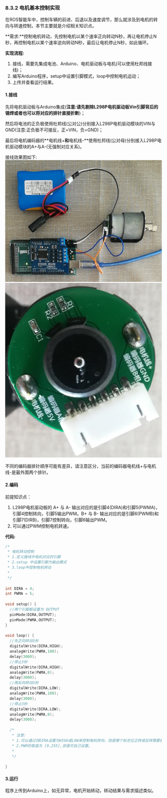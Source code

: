 ### 8.3.2 电机基本控制实现

在ROS智能车中，控制车辆的前进、后退以及速度调节，那么就涉及到电机的转向与转速控制，本节主要就是介绍相关知识点。

**需求:**控制电机转动，先控制电机以某个速率正向转动N秒，再让电机停止N秒，再控制电机以某个速率逆向转动N秒，最后让电机停止N秒，如此循环。

**实现流程:**

1. 接线，需要先集成电池、Arduino、电机驱动板与电机\(可以使用杜邦线接线\)；
2. 编写Arduino程序，setup中设置引脚模式，loop中控制电机运动；
3. 上传并查看运行结果。

#### 1.接线

先将电机驱动板与Arduino集成\(**注意:请先剔除L298P电机驱动板Vin引脚背后的锡焊或者也可以将对应的排针直接折断**\)；

然后将电池的正负极使用杜邦线\(公对公\)分别接入L298P电机驱动模块的VIN与GND\(注意:正负极不可接反，正=VIN，负=GND\)；

最后将电机编码器的**电机线+**和**电机线-**使用杜邦线\(公对母\)分别接入L298P电机驱动模块的A+与A-\(无强制对应关系\)。

接线效果图如下:![](/assets/电机控制接线.jpg)![](/assets/编码器.png)

不同的编码器排针顺序可能有差异，请注意区分，当前的编码器电机线+与电机线-是最外围两个排针。

#### 2.编码

前提知识点：

1. L298P电机驱动板的 A+ 与 A- 输出对应的是引脚4\(DIRA\)和引脚5\(PWMA\)，引脚4控制转向，引脚5输出PWM。B+ 与 B- 输出对应的是引脚6\(PWMB\)和引脚7\(DIRB\)，引脚7控制转向，引脚6输出PWM。
2. 可以通过PWM控制电机转速。

**代码:**

```cpp
/*
 * 电机转动控制
 * 1.定义接线中电机对应的引脚
 * 2.setup 中设置引脚为输出模式
 * 3.loop中控制电机转动
 * 
 */

int DIRA = 4;
int PWMA = 5;
 
void setup() {
  //两个引脚都设置为 OUTPUT
  pinMode(DIRA,OUTPUT);
  pinMode(PWMA,OUTPUT);
}

void loop() {
  //先正向转动3秒
  digitalWrite(DIRA,HIGH);
  analogWrite(PWMA,100);
  delay(3000);
  //停止3秒
  digitalWrite(DIRA,HIGH);
  analogWrite(PWMA,0);
  delay(3000);
  //再反向转动3秒
  digitalWrite(DIRA,LOW);
  analogWrite(PWMA,100);
  delay(3000);
  //停止3秒
  digitalWrite(DIRA,LOW);
  analogWrite(PWMA,0);
  delay(3000);

  /*
   * 注意: 
   * 1.可以通过将DIRA设置为HIGH或LOW来控制电机转向，但是哪个标志位正转或反转需要根据需求判断，转向是相对的。
   * 2.PWM的取值为 [0,255],该值可自己设置。
   * 
   */
  
}
```

#### 3.运行

程序上传到Arduino上，如无异常，电机开始转动，转动结果与需求描述类似。

